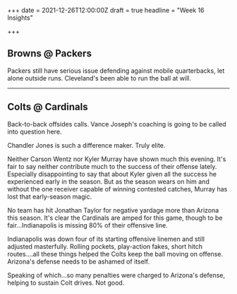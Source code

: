 +++
date = 2021-12-26T12:00:00Z
draft = true
headline = "Week 16 Insights"

+++
## Browns @ Packers

Packers still have serious issue defending against mobile quarterbacks, let alone outside runs. Cleveland's been able to run the ball at will.

***

## Colts @ Cardinals

Back-to-back offsides calls. Vance Joseph's coaching is going to be called into question here.

Chandler Jones is such a difference maker. Truly elite.

Neither Carson Wentz nor Kyler Murray have shown much this evening. It's fair to say neither contribute much to the success of their offense lately. Especially disappointing to say that about Kyler given all the success he experienced early in the season. But as the season wears on him and without the one receiver capable of winning contested catches, Murray has lost that early-season magic.

No team has hit Jonathan Taylor for negative yardage more than Arizona this season. It's clear the Cardinals are amped for this game, though to be fair...Indianapolis is missing 80% of their offensive line.

Indianapolis was down four of its starting offensive linemen and still adjusted masterfully. Rolling pockets, play-action fakes, short hitch routes....all these things helped the Colts keep the ball moving on offense. Arizona's defense needs to be ashamed of itself.

Speaking of which...so many penalties were charged to Arizona's defense, helping to sustain Colt drives. Not good.
